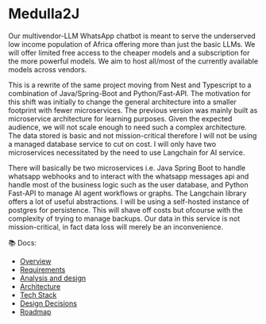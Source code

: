 # Medulla2J

Our multivendor-LLM WhatsApp chatbot is meant to serve the underserved low income population of Africa offering more than just the basic LLMs. We will offer limited free
access to the cheaper models and a subscription for the more powerful models. We aim to host all/most of the currently available models across vendors.

This is a rewrite of the same project moving from Nest and Typescript to a combination of Java/Spring-Boot and Python/Fast-API. The motivation
for this shift was initially to change the general architecture into a smaller footprint with fewer microservices. The previous version was
mainly built as microservice architecture for learning purposes. Given the expected audience, we will not scale enough to need such a complex architecture.
The data stored is basic and not mission-critical therefore I will not be using a managed database service to cut on cost. I will only have two microservices necessitated
by the need to use Langchain for AI service.

There will basically be two microservices i.e. Java Spring Boot to handle whatsapp webhooks and to interact with the whatsapp messages api and handle most of the
business logic such as the user database, and Python Fast-API to manage AI agent workflows or graphs. The Langchain library offers a lot of useful abstractions. I will be using a
self-hosted instance of postgres for persistence. This will shave off costs but ofcourse with the complexity of trying to manage backups. Our data in this service is not mission-critical,
in fact data loss will merely be an inconvenience.

📚 Docs:
- [Overview](00-Overview.md)
- [Requirements](01-Requirements.md)
- [Analysis and design](02-Analysis-and-design.md)
- [Architecture](03-Architecture.md)
- [Tech Stack](04-Tech-Stack.md)
- [Design Decisions](05-Decisions.md)
- [Roadmap](06-Roadmap.md)